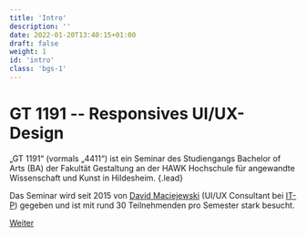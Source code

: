 ```yaml
---
title: 'Intro'
description: ''
date: 2022-01-20T13:40:15+01:00
draft: false
weight: 1
id: 'intro'
class: 'bgs-1'
---
```


# GT 1191 -- Responsives UI/UX-Design

„GT 1191“ (vormals „4411“) ist ein Seminar des Studiengangs Bachelor of Arts (BA) der Fakultät Gestaltung an der HAWK Hochschule für angewandte Wissenschaft und Kunst in Hildesheim.
{.lead}

Das Seminar wird seit 2015 von [David Maciejewski](https://macx.io) (UI/UX
Consultant bei [IT-P](https://it-p.de/)) gegeben und ist mit rund 30 Teilnehmenden
pro Semester stark besucht.

<div class="button-group">
  <a href="#lehre" class="button">
    <span>Weiter</span>
  </a>
</div>
